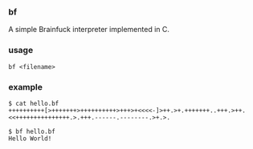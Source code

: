 ### bf

A simple Brainfuck interpreter implemented in C.

### usage

`bf <filename>`

### example

```
$ cat hello.bf
++++++++++[>+++++++>++++++++++>+++>+<<<<-]>++.>+.+++++++..+++.>++.<<+++++++++++++++.>.+++.------.--------.>+.>.

$ bf hello.bf
Hello World!
```
